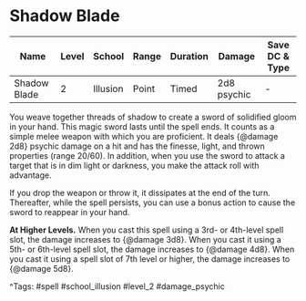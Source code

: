 # Shadow Blade

| Name | Level | School | Range | Duration | Damage | Save DC & Type |
|------|-------|--------|-------|----------|--------|----------------|
| Shadow Blade | 2 | Illusion | Point | Timed | 2d8 psychic | - |

You weave together threads of shadow to create a sword of solidified gloom in your hand. This magic sword lasts until the spell ends. It counts as a simple melee weapon with which you are proficient. It deals {@damage 2d8} psychic damage on a hit and has the finesse, light, and thrown properties (range 20/60). In addition, when you use the sword to attack a target that is in dim light or darkness, you make the attack roll with advantage.

If you drop the weapon or throw it, it dissipates at the end of the turn. Thereafter, while the spell persists, you can use a bonus action to cause the sword to reappear in your hand.

**At Higher Levels.** When you cast this spell using a 3rd- or 4th-level spell slot, the damage increases to {@damage 3d8}. When you cast it using a 5th- or 6th-level spell slot, the damage increases to {@damage 4d8}. When you cast it using a spell slot of 7th level or higher, the damage increases to {@damage 5d8}.

^Tags: #spell #school_illusion #level_2 #damage_psychic